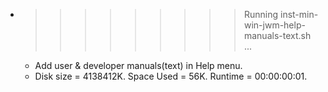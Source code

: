 * >>>>>>>>> Running inst-min-win-jwm-help-manuals-text.sh ...
  * Add user & developer manuals(text) in Help menu.
  * Disk size = 4138412K. Space Used = 56K. Runtime = 00:00:00:01.
